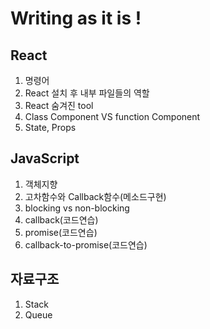 # Writing as it is !

## React
1. 명령어
2. React 설치 후 내부 파일들의 역할
3. React 숨겨진 tool
4. Class Component VS function Component
5. State, Props

## JavaScript
1. 객체지향
2. 고차함수와 Callback함수(메소드구현)
3. blocking vs non-blocking
4. callback(코드연습)
5. promise(코드연습)
6. callback-to-promise(코드연습)

## 자료구조
1. Stack
2. Queue
